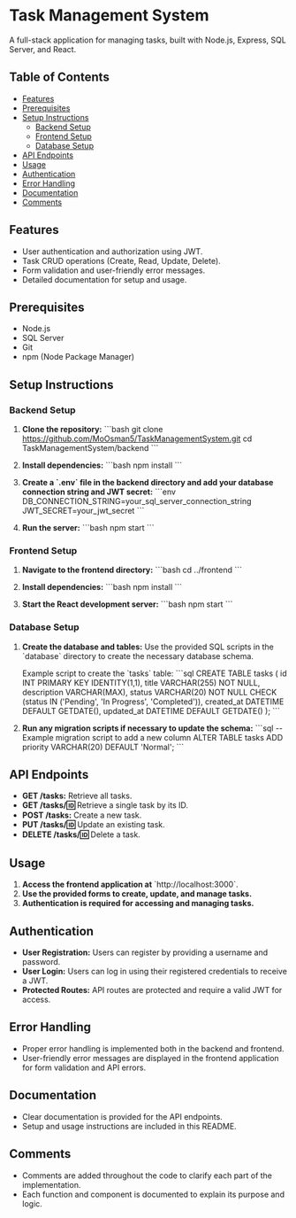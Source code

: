 
# Task Management System

A full-stack application for managing tasks, built with Node.js, Express, SQL Server, and React.

## Table of Contents
- [Features](#features)
- [Prerequisites](#prerequisites)
- [Setup Instructions](#setup-instructions)
  - [Backend Setup](#backend-setup)
  - [Frontend Setup](#frontend-setup)
  - [Database Setup](#database-setup)
- [API Endpoints](#api-endpoints)
- [Usage](#usage)
- [Authentication](#authentication)
- [Error Handling](#error-handling)
- [Documentation](#documentation)
- [Comments](#comments)

## Features
- User authentication and authorization using JWT.
- Task CRUD operations (Create, Read, Update, Delete).
- Form validation and user-friendly error messages.
- Detailed documentation for setup and usage.

## Prerequisites
- Node.js
- SQL Server
- Git
- npm (Node Package Manager)

## Setup Instructions

### Backend Setup
1. **Clone the repository:**
   \`\`\`bash
   git clone https://github.com/MoOsman5/TaskManagementSystem.git
   cd TaskManagementSystem/backend
   \`\`\`

2. **Install dependencies:**
   \`\`\`bash
   npm install
   \`\`\`

3. **Create a \`.env\` file in the backend directory and add your database connection string and JWT secret:**
   \`\`\`env
   DB_CONNECTION_STRING=your_sql_server_connection_string
   JWT_SECRET=your_jwt_secret
   \`\`\`

4. **Run the server:**
   \`\`\`bash
   npm start
   \`\`\`

### Frontend Setup
1. **Navigate to the frontend directory:**
   \`\`\`bash
   cd ../frontend
   \`\`\`

2. **Install dependencies:**
   \`\`\`bash
   npm install
   \`\`\`

3. **Start the React development server:**
   \`\`\`bash
   npm start
   \`\`\`

### Database Setup
1. **Create the database and tables:**
   Use the provided SQL scripts in the \`database\` directory to create the necessary database schema.

   Example script to create the \`tasks\` table:
   \`\`\`sql
   CREATE TABLE tasks (
       id INT PRIMARY KEY IDENTITY(1,1),
       title VARCHAR(255) NOT NULL,
       description VARCHAR(MAX),
       status VARCHAR(20) NOT NULL CHECK (status IN ('Pending', 'In Progress', 'Completed')),
       created_at DATETIME DEFAULT GETDATE(),
       updated_at DATETIME DEFAULT GETDATE()
   );
   \`\`\`

2. **Run any migration scripts if necessary to update the schema:**
   \`\`\`sql
   -- Example migration script to add a new column
   ALTER TABLE tasks ADD priority VARCHAR(20) DEFAULT 'Normal';
   \`\`\`

## API Endpoints
- **GET /tasks:** Retrieve all tasks.
- **GET /tasks/:id:** Retrieve a single task by its ID.
- **POST /tasks:** Create a new task.
- **PUT /tasks/:id:** Update an existing task.
- **DELETE /tasks/:id:** Delete a task.

## Usage
1. **Access the frontend application at** \`http://localhost:3000\`.
2. **Use the provided forms to create, update, and manage tasks.**
3. **Authentication is required for accessing and managing tasks.**

## Authentication
- **User Registration:** Users can register by providing a username and password.
- **User Login:** Users can log in using their registered credentials to receive a JWT.
- **Protected Routes:** API routes are protected and require a valid JWT for access.

## Error Handling
- Proper error handling is implemented both in the backend and frontend.
- User-friendly error messages are displayed in the frontend application for form validation and API errors.

## Documentation
- Clear documentation is provided for the API endpoints.
- Setup and usage instructions are included in this README.

## Comments
- Comments are added throughout the code to clarify each part of the implementation.
- Each function and component is documented to explain its purpose and logic.
